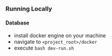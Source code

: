 ### Running Locally

#### Database

- install docker engine on your machine
- navigate to `<project_root>/docker`
- execute `bash dev-run.sh`
